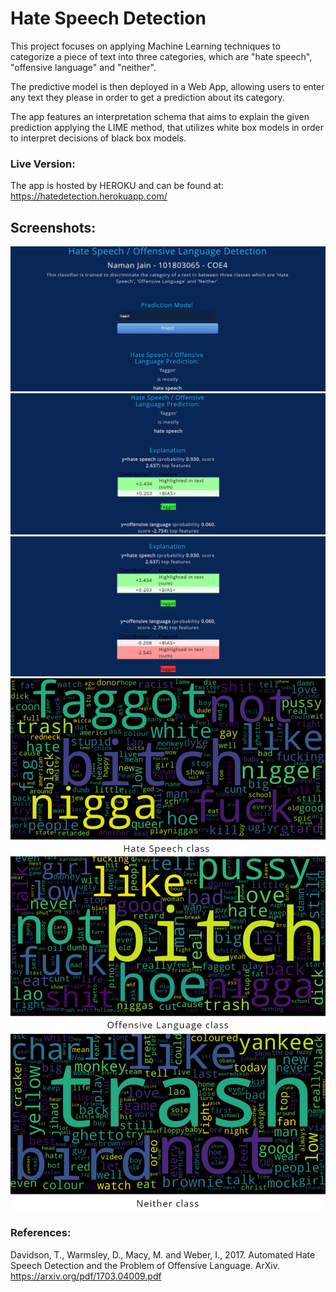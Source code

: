 # Hate Speech Detection

This project focuses on applying Machine Learning techniques to categorize a piece of text into three categories, which are "hate speech", "offensive language" and "neither".

The predictive model is then deployed in a Web App, allowing users to enter any text they please in order to get a prediction about its category. 

The app features an interpretation schema that aims to explain the given prediction applying the LIME method, that utilizes white box models in order to interpret decisions of black box models.

### Live Version:
The app is hosted by HEROKU and can be found at: https://hatedetection.herokuapp.com/

## Screenshots:
![](/static/6.png?raw=true "")
![](/static/1.png?raw=true "")
![](/static/2.png?raw=true "")
![](/static/3.png?raw=true "")
![](/static/4.png?raw=true "")
![](/static/5.png?raw=true "")
 
 ### References:
 Davidson, T., Warmsley, D., Macy, M. and Weber, I., 2017. Automated Hate Speech Detection and the Problem of Offensive Language. ArXiv. https://arxiv.org/pdf/1703.04009.pdf
